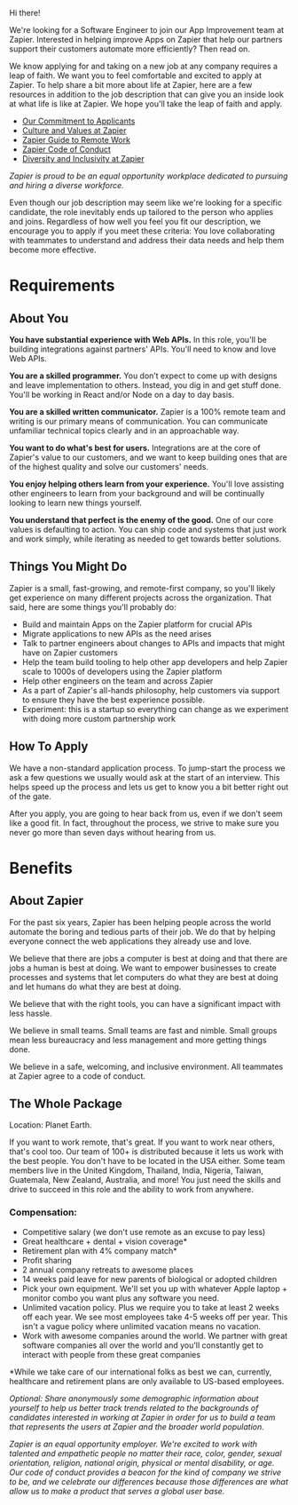 Hi there!

We're looking for a Software Engineer to join our App Improvement team at Zapier. Interested in helping improve Apps on Zapier that help our partners support their customers automate more efficiently? Then read on.

We know applying for and taking on a new job at any company requires a leap of faith. We want you to feel comfortable and excited to apply at Zapier. To help share a bit more about life at Zapier, here are a few resources in addition to the job description that can give you an inside look at what life is like at Zapier. We hope you'll take the leap of faith and apply.

* [Our Commitment to Applicants](https://workable.com/nr?l=https%3A%2F%2Fzapier.com%2Fjobs%2Four-commitment-to-applicants%2F)
* [Culture and Values at Zapier](https://workable.com/nr?l=https%3A%2F%2Fzapier.com%2Fjobs%2Fculture-and-values-at-zapier%2F)
* [Zapier Guide to Remote Work](https://workable.com/nr?l=https%3A%2F%2Fzapier.com%2Flearn%2Fthe-ultimate-guide-to-remote-working%2F)
* [Zapier Code of Conduct](https://workable.com/nr?l=https%3A%2F%2Fzapier.com%2Fjobs%2Fzapier-code-of-conduct%2F)
* [Diversity and Inclusivity at Zapier](https://workable.com/nr?l=https%3A%2F%2Fzapier.com%2Fjobs%2Fworking-on-diversity-and-inclusivity%2F)

_Zapier is proud to be an equal opportunity workplace dedicated to pursuing and hiring a diverse workforce._

Even though our job description may seem like we're looking for a specific candidate, the role inevitably ends up tailored to the person who applies and joins. Regardless of how well you feel you fit our description, we encourage you to apply if you meet these criteria:
You love collaborating with teammates to understand and address their data needs and help them become more effective.

# Requirements 

## About You

**You have substantial experience with Web APIs.** In this role, you'll be building integrations against partners' APIs. You'll need to know and love Web APIs.

**You are a skilled programmer.** You don’t expect to come up with designs and leave implementation to others. Instead, you dig in and get stuff done. You'll be working in React and/or Node on a day to day basis.

**You are a skilled written communicator.** Zapier is a 100% remote team and writing is our primary means of communication. You can communicate unfamiliar technical topics clearly and in an approachable way.

**You want to do what's best for users.** Integrations are at the core of Zapier's value to our customers, and we want to keep building ones that are of the highest quality and solve our customers' needs.

**You enjoy helping others learn from your experience.** You'll love assisting other engineers to learn from your background and will be continually looking to learn new things yourself.

**You understand that perfect is the enemy of the good.** One of our core values is defaulting to action. You can ship code and systems that just work and work simply, while iterating as needed to get towards better solutions.

## Things You Might Do

Zapier is a small, fast-growing, and remote-first company, so you'll likely get experience on many different projects across the organization. That said, here are some things you'll probably do:

* Build and maintain Apps on the Zapier platform for crucial APIs
* Migrate applications to new APIs as the need arises
* Talk to partner engineers about changes to APIs and impacts that might have on Zapier customers
* Help the team build tooling to help other app developers and help Zapier scale to 1000s of developers using the Zapier platform
* Help other engineers on the team and across Zapier
* As a part of Zapier's all-hands philosophy, help customers via support to ensure they have the best experience possible.
* Experiment: this is a startup so everything can change as we experiment with doing more custom partnership work

## How To Apply

We have a non-standard application process. To jump-start the process we ask a few questions we usually would ask at the start of an interview. This helps speed up the process and lets us get to know you a bit better right out of the gate.

After you apply, you are going to hear back from us, even if we don't seem like a good fit. In fact, throughout the process, we strive to make sure you never go more than seven days without hearing from us.

# Benefits

## About Zapier

For the past six years, Zapier has been helping people across the world automate the boring and tedious parts of their job. We do that by helping everyone connect the web applications they already use and love.

We believe that there are jobs a computer is best at doing and that there are jobs a human is best at doing. We want to empower businesses to create processes and systems that let computers do what they are best at doing and let humans do what they are best at doing.

We believe that with the right tools, you can have a significant impact with less hassle.

We believe in small teams. Small teams are fast and nimble. Small groups mean less bureaucracy and less management and more getting things done.

We believe in a safe, welcoming, and inclusive environment. All teammates at Zapier agree to a code of conduct.


## The Whole Package

Location: Planet Earth.

If you want to work remote, that's great. If you want to work near others, that's cool too. Our team of 100+ is distributed because it lets us work with the best people. You don't have to be located in the USA either. Some team members live in the United Kingdom, Thailand, India, Nigeria, Taiwan, Guatemala, New Zealand, Australia, and more! You just need the skills and drive to succeed in this role and the ability to work from anywhere.

### Compensation:

* Competitive salary (we don't use remote as an excuse to pay less)
* Great healthcare + dental + vision coverage*
* Retirement plan with 4% company match*
* Profit sharing
* 2 annual company retreats to awesome places
* 14 weeks paid leave for new parents of biological or adopted children
* Pick your own equipment. We'll set you up with whatever Apple laptop + monitor combo you want plus any software you need.
* Unlimited vacation policy. Plus we require you to take at least 2 weeks off each year. We see most employees take 4-5 weeks off per year. This isn't a vague policy where unlimited vacation means no vacation.
* Work with awesome companies around the world. We partner with great software companies all over the world and you'll constantly get to interact with people from these great companies

*While we take care of our international folks as best we can, currently, healthcare and retirement plans are only available to US-based employees.

_Optional: Share anonymously some demographic information about yourself to help us better track trends related to the backgrounds of candidates interested in working at Zapier in order for us to build a team that represents the users at Zapier and the broader world population._

_Zapier is an equal opportunity employer. We're excited to work with talented and empathetic people no matter their race, color, gender, sexual orientation, religion, national origin, physical or mental disability, or age. Our code of conduct provides a beacon for the kind of company we strive to be, and we celebrate our differences because those differences are what allow us to make a product that serves a global user base._ 
